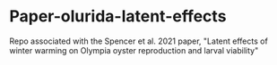 # Paper-olurida-latent-effects
Repo associated with the Spencer et al. 2021 paper, "Latent effects of winter warming on Olympia oyster reproduction and larval viability"
